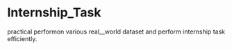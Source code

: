# Internship_Task
practical performon various real__world dataset and perform internship task efficiently.
